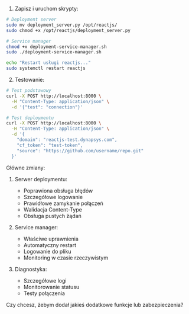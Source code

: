 1. Zapisz i uruchom skrypty:
```bash
# Deployment server
sudo mv deployment_server.py /opt/reactjs/
sudo chmod +x /opt/reactjs/deployment_server.py

# Service manager
chmod +x deployment-service-manager.sh
sudo ./deployment-service-manager.sh

echo "Restart usługi reactjs..."
sudo systemctl restart reactjs
```

2. Testowanie:
```bash
# Test podstawowy
curl -X POST http://localhost:8000 \
  -H "Content-Type: application/json" \
  -d '{"test": "connection"}'

# Test deploymentu
curl -X POST http://localhost:8000 \
  -H "Content-Type: application/json" \
  -d '{
    "domain": "reactjs-test.dynapsys.com",
    "cf_token": "test-token",
    "source": "https://github.com/username/repo.git"
  }'
```

Główne zmiany:

1. Serwer deploymentu:
    - Poprawiona obsługa błędów
    - Szczegółowe logowanie
    - Prawidłowe zamykanie połączeń
    - Walidacja Content-Type
    - Obsługa pustych żądań

2. Service manager:
    - Właściwe uprawnienia
    - Automatyczny restart
    - Logowanie do pliku
    - Monitoring w czasie rzeczywistym

3. Diagnostyka:
    - Szczegółowe logi
    - Monitorowanie statusu
    - Testy połączenia

Czy chcesz, żebym dodał jakieś dodatkowe funkcje lub zabezpieczenia?